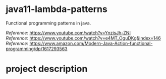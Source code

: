 # java11-lambda-patterns
Functional programming patterns in java.

_Reference_: https://www.youtube.com/watch?v=YnzisJh-ZNI  
_Reference_: https://www.youtube.com/watch?v=e4MT_OguDKg&index=146  
_Reference_: https://www.amazon.com/Modern-Java-Action-functional-programming/dp/1617293563

# project description
